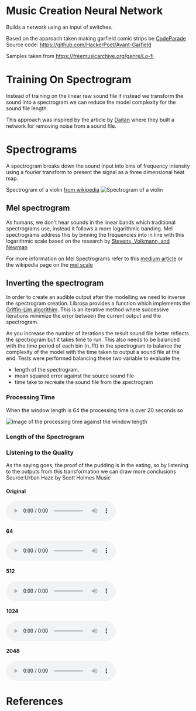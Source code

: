 # Music Creation Neural Network

Builds a network using an input of switches.

Based on the approach taken making garfield comic strips be [CodeParade][1]
Source code: https://github.com/HackerPoet/Avant-Garfield

Samples taken from https://freemusicarchive.org/genre/Lo-fi

# Training On Spectrogram

Instead of training on the linear raw sound file if instead we transform the sound into a spectrogram we can reduce the model complexity for the sound file length.

This approach was inspired by the article by [Daitan][2] where they built a network for removing noise from a sound file.

# Spectrograms

A spectrogram breaks down the sound input into bins of frequency intensity using a fourier transform to present the signal as a three dimensional heat map.

Spectrogram of a violin [from wikipedia](https://en.wikipedia.org/wiki/File:Spectrogram_of_violin.png)
![Spectrogram of a violin][spectrogram]

## Mel spectrogram

As humans, we don't hear sounds in the linear bands which traditional spectrograms use, instead it follows a more logarithmic banding. Mel spectrograms address this by binning the frequencies into in line with this logarithmic scale based on the research by [Stevens, Volkmann, and Newman][mel_scale_paper]

For more information on Mel Spectrograms refer to this [medium article][tds_mel_spectrogram] or the wikipedia page on the [mel scale][mel_scale]

## Inverting the spectrogram

In order to create an audible output after the modelling we need to inverse the spectrogram creation. Librosa provides a function which implements the [Griffin-Lim algorithim][gla]. 
This is an iterative method where successive iterations minimize the error between the current output and the spectrogram.

As you increase the number of iterations the result sound file better reflects the spectrogram but it takes time to run.
This also needs to be balanced with the time period of each bin (n_fft) in the spectrogram to balance the complexity of the model with the time taken to output a sound file at the end.
Tests were performed balancing these two variable to evaluate the;
 * length of the spectrogram,   
 * mean squared error against the source sound file
 * time take to recreate the sound file from the spectrogram

### Processing Time

When the window length is 64 the processing time is over 20 seconds so 

![Image of the processing time against the window length](https://github.com/redparry/data_science_experiments/blob/master/create_music/spectrogram/contents/spectrogram_settings_time.png "Spectrogram Processing Time")

### Length of the Spectrogram



### Listening to the Quality

As the saying goes, the proof of the pudding is in the eating, so by listening to the outputs from this transformation we can draw more conclusions
Source:Urban Haze by Scott Holmes Music

#### Original
<audio controls>
  <source src="https://raw.githubusercontent.com/redparry/data_science_experiments/master/create_music/spectrogram/contents/gyNN33kV2jCi8mFtwMpHMEV9Hajbtc5XSrWxZzPg.mp3" type="audio/mp3">
Your browser does not support the audio element.
</audio> 

#### 64 
<audio controls>
  <source src="https://raw.githubusercontent.com/redparry/data_science_experiments/master/create_music/spectrogram/contents/sample_audio_64.wav" type="audio/wav">
Your browser does not support the audio element.
</audio> 

#### 512
<audio controls>
  <source src="https://raw.githubusercontent.com/redparry/data_science_experiments/master/create_music/spectrogram/contents/sample_audio_512.wav" type="audio/wav">
Your browser does not support the audio element.
</audio> 

#### 1024 
<audio controls>
  <source src="https://raw.githubusercontent.com/redparry/data_science_experiments/master/create_music/spectrogram/contents/sample_audio_1024.wav" type="audio/wav">
Your browser does not support the audio element.
</audio> 

#### 2048
<audio controls>
  <source src="https://raw.githubusercontent.com/redparry/data_science_experiments/master/create_music/spectrogram/contents/test_2048.wav" type="audio/wav">
Your browser does not support the audio element.
</audio> 

# References

[1]: https://www.youtube.com/watch?v=wXWKWyALxYM
[2]: https://medium.com/better-programming/how-to-build-a-deep-audio-de-noiser-using-tensorflow-2-0-79c1c1aea299
[mel_scale_paper]: https://archive.is/20130414065947/http://asadl.org/jasa/resource/1/jasman/v8/i3/p185_s1
[tds_mel_spectrogram]: https://towardsdatascience.com/getting-to-know-the-mel-spectrogram-31bca3e2d9d0
[mel_scale]: https://en.wikipedia.org/wiki/Mel_scale
[gla]: https://paperswithcode.com/method/griffin-lim-algorithm

[spectrogram]: https://upload.wikimedia.org/wikipedia/commons/2/29/Spectrogram_of_violin.png